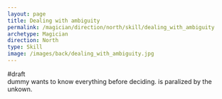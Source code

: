 ```yaml
---
layout: page
title: Dealing with ambiguity
permalink: /magician/direction/north/skill/dealing_with_ambiguity
archetype: Magician
direction: North
type: Skill
image: /images/back/dealing_with_ambiguity.jpg
---
```

#draft   
dummy wants to know everything before deciding. is paralized by the unkown.
